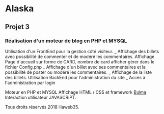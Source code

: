 # Alaska
## Projet 3

### Réalisation d'un moteur de blog en PHP et MYSQL

Utilisation d'un FrontEnd pour la gestion côté visiteur.
  _ Affichage des billets avec possibilité de commenter et de modéré les commentaires.
  Affichage Page d'accueil sur forme de CARD,  nombre de card afficher  gérer dans le fichier Config.php
  _ Affichage d'un billet avec ses commentaires  et la possibilité de poster ou modéré les commentaires.
  _ Affichage de la liste des billets.
Utilisation BackEnd pour l'administration du site
  _ Accès à l'administration par login


Moteur en PHP et MYSQL
Affichage HTML / CSS et framework [Bulma](https://bulma.io/)
Interaction utilisateur JAVASCRIPT.

Tous droits réservés 2018 illaweb35.
